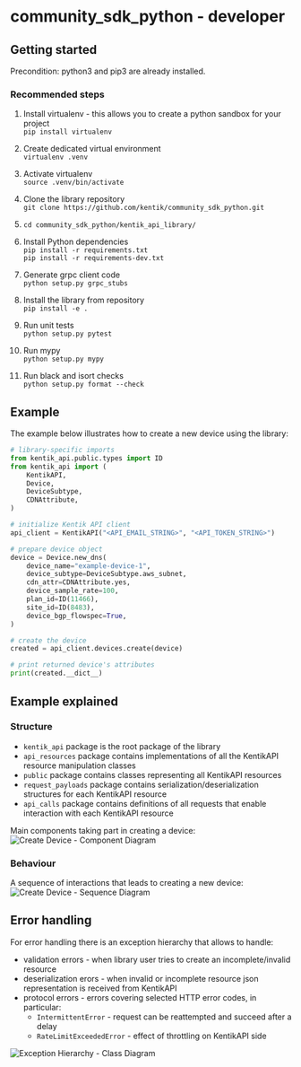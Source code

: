 # community_sdk_python - developer

## Getting started

Precondition: python3 and pip3 are already installed.

### Recommended steps

1. Install virtualenv - this allows you to create a python sandbox for your project  
`pip install virtualenv`

1. Create dedicated virtual environment  
`virtualenv .venv`

1. Activate virtualenv  
`source .venv/bin/activate`

1. Clone the library repository  
`git clone https://github.com/kentik/community_sdk_python.git`

1. `cd community_sdk_python/kentik_api_library/`

1. Install Python dependencies  
`pip install -r requirements.txt`  
`pip install -r requirements-dev.txt`  

1. Generate grpc client code  
`python setup.py grpc_stubs`

1. Install the library from repository  
`pip install -e .`

1. Run unit tests  
`python setup.py pytest`

1. Run mypy  
`python setup.py mypy`

1. Run black and isort checks  
`python setup.py format --check`

## Example

The example below illustrates how to create a new device using the library:

```python
# library-specific imports
from kentik_api.public.types import ID
from kentik_api import (
    KentikAPI,
    Device,
    DeviceSubtype,
    CDNAttribute,
)

# initialize Kentik API client
api_client = KentikAPI("<API_EMAIL_STRING>", "<API_TOKEN_STRING>")

# prepare device object
device = Device.new_dns(
    device_name="example-device-1",
    device_subtype=DeviceSubtype.aws_subnet,
    cdn_attr=CDNAttribute.yes,
    device_sample_rate=100,
    plan_id=ID(11466),
    site_id=ID(8483),
    device_bgp_flowspec=True,
)

# create the device
created = api_client.devices.create(device)

# print returned device's attributes
print(created.__dict__)
```

## Example explained

### Structure

- `kentik_api` package is the root package of the library
- `api_resources` package contains implementations of all the KentikAPI resource manipulation classes
- `public` package contains classes representing all KentikAPI resources
- `request_payloads` package contains serialization/deserialization structures for each KentikAPI resource
- `api_calls` package contains definitions of all requests that enable interaction with each KentikAPI resource

Main components taking part in creating a device:  
![Create Device - Component Diagram](./diagrams/device_create_component.png)

### Behaviour

A sequence of interactions that leads to creating a new device:  
![Create Device - Sequence Diagram](./diagrams/device_create_sequence.png)

## Error handling

For error handling there is an exception hierarchy that allows to handle:
- validation errors - when library user tries to create an incomplete/invalid resource
- deserialization erors - when invalid or incomplete resource json representation is received from KentikAPI
- protocol errors - errors covering selected HTTP error codes, in particular:
  - `IntermittentError` - request can be reattempted and succeed after a delay
  - `RateLimitExceededError` - effect of throttling on KentikAPI side

![Exception Hierarchy - Class Diagram](./diagrams/error_hierarchy_class.png)

